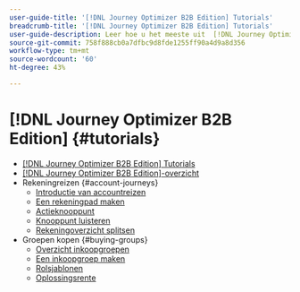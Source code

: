 ```yaml
---
user-guide-title: '[!DNL Journey Optimizer B2B Edition] Tutorials'
breadcrumb-title: '[!DNL Journey Optimizer B2B Edition] Tutorials'
user-guide-description: Leer hoe u het meeste uit  [!DNL Journey Optimizer B2B Edition] haalt. Orkestreer account- en inkoopgroepstrajecten met behulp van ingebouwde generatieve AI en toonaangevende automatisering om de vraag naar specifieke aanbiedingen te maximaliseren.
source-git-commit: 758f888cb0a7dfbc9d8fde1255ff90a4d9a8d356
workflow-type: tm+mt
source-wordcount: '60'
ht-degree: 43%

---
```



# [!DNL Journey Optimizer B2B Edition] {#tutorials}

+ [[!DNL Journey Optimizer B2B Edition] Tutorials](overview.md)
+ [[!DNL Journey Optimizer B2B Edition]-overzicht](/help/overview-video.md)
+ Rekeningreizen {#account-journeys}
   + [Introductie van accountreizen](/help/account-journeys/introducing-account-journeys.md)
   + [Een rekeningpad maken](/help/account-journeys/create-an-account-journey.md)
   + [Actieknooppunt](/help/account-journeys/action-node.md)
   + [Knooppunt luisteren](/help/account-journeys/listen-node.md)
   + [Rekeningoverzicht splitsen](/help/account-journeys/split-account-journey.md)
+ Groepen kopen {#buying-groups}
   + [Overzicht inkoopgroepen](/help/buying-groups/buying-groups-overview.md)
   + [Een inkoopgroep maken](/help/buying-groups/create-a-buying-group.md)
   + [Rolsjablonen](/help/buying-groups/role-templates.md)
   + [Oplossingsrente](/help/buying-groups/solution-interest.md)

